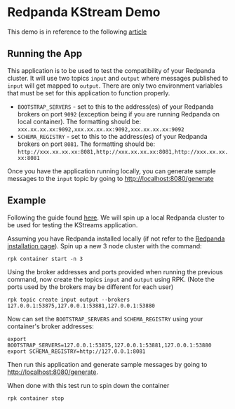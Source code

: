 # Redpanda KStream Demo 
This demo is in reference to the following [article](medium.com)

## Running the App
This application is to be used to test the compatibility of your Redpanda cluster. It will use two topics `input` and `output` where messages published to `input` will get mapped to `output`. There are only two environment variables that must be set for this application to function properly. 

* `BOOTSTRAP_SERVERS` - set to this to the address(es) of your Redpanda brokers on port `9092` (exception being if you are running Redpanda on local container). The formatting should be: `xxx.xx.xx.xx:9092,xxx.xx.xx.xx:9092,xxx.xx.xx.xx:9092`
* `SCHEMA_REGISTRY` - set to this to the address(es) of your Redpanda brokers on port `8081`. The formatting should be: `http://xxx.xx.xx.xx:8081,http://xxx.xx.xx.xx:8081,http://xxx.xx.xx.xx:8081`

Once you have the application running locally, you can generate sample messages to the `input` topic by going to [http://localhost:8080/generate](http://localhost:8080/generate)

## Example
Following the guide found [here](https://docs.redpanda.com/docs/deployment/guide-rpk-container/). We will spin up a local Redpanda cluster to be used for testing the KStreams application.

Assuming you have Redpanda installed locally (if not refer to the [Redpanda installation page](https://redpanda.com/platform/)). Spin up a new 3 node cluster with the command:
```shell
rpk container start -n 3
```
Using the broker addresses and ports provided when running the previous command, now create the topics `input` and `output` using RPK. (Note the ports used by the brokers may be different for each user)
```shell
rpk topic create input output --brokers 127.0.0.1:53875,127.0.0.1:53881,127.0.0.1:53880
```

Now can set the `BOOTSTRAP_SERVERS` and `SCHEMA_REGISTRY` using your container's broker addresses:
```shell
export BOOTSTRAP_SERVERS=127.0.0.1:53875,127.0.0.1:53881,127.0.0.1:53880
export SCHEMA_REGISTRY=http://127.0.0.1:8081
```
 Then run this application and generate sample messages by going to [http://localhost:8080/generate](http://localhost:8080/generate).

When done with this test run to spin down the container
```shell
rpk container stop
```
